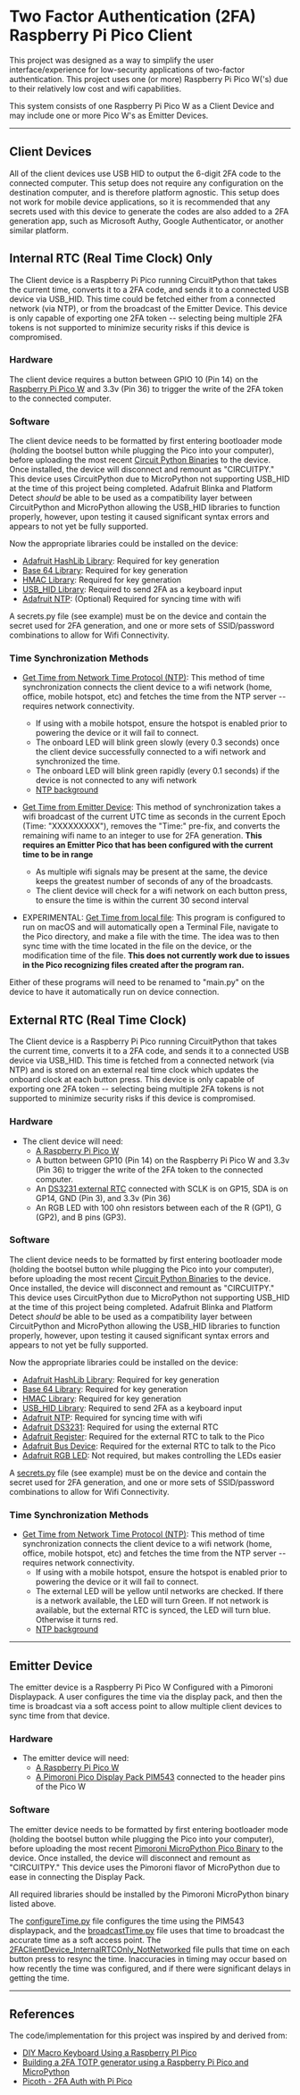 # Two Factor Authentication (2FA) Raspberry Pi Pico Client

This project was designed as a way to simplify the user interface/experience for low-security applications of two-factor authentication. This project uses one (or more) Raspberry Pi Pico W('s) due to their relatively low cost and wifi capabilities.

This system consists of one Raspberry Pi Pico W as a Client Device and may include one or more Pico W's as Emitter Devices.

---

## Client Devices

All of the client devices use USB HID to output the 6-digit 2FA code to the connected computer. This setup does not require any configuration on the destination computer, and is therefore platform agnostic. This setup does not work for mobile device applications, so it is recommended that any secrets used with this device to generate the codes are also added to a 2FA generation app, such as Microsoft Authy, Google Authenticator, or another similar platform.

## Internal RTC (Real Time Clock) Only

The Client device is a Raspberry Pi Pico running CircuitPython that takes the current time, converts it to a 2FA code, and sends it to a connected USB device via USB_HID. This time could be fetched either from a connected network (via NTP), or from the broadcast of the Emitter Device. This device is only capable of exporting one 2FA token -- selecting being multiple 2FA tokens is not supported to minimize security risks if this device is compromised.

### Hardware

The client device requires a button between GPIO 10 (Pin 14) on the [Raspberry Pi Pico W](https://www.raspberrypi.com/documentation/microcontrollers/raspberry-pi-pico.html) and 3.3v (Pin 36) to trigger the write of the 2FA token to the connected computer.

### Software

The client device needs to be formatted by first entering bootloader mode (holding the bootsel button while plugging the Pico into your computer), before uploading the most recent [Circuit Python Binaries](https://circuitpython.org/board/raspberry_pi_pico/) to the device. Once installed, the device will disconnect and remount as "CIRCUITPY." This device uses CircuitPython due to MicroPython not supporting USB_HID at the time of this project being completed. Adafruit Blinka and Platform Detect *should* be able to be used as a compatibility layer between CircuitPython and MicroPython allowing the USB_HID libraries to function properly, however, upon testing it caused significant syntax errors and appears to not yet be fully supported.

Now the appropriate libraries could be installed on the device:

- [Adafruit HashLib Library](https://github.com/adafruit/Adafruit_CircuitPython_hashlib): Required for key generation
- [Base 64 Library](https://github.com/python/cpython/blob/3.11/Lib/base64.py): Required for key generation
- [HMAC Library](https://github.com/micropython/micropython-lib/blob/master/python-stdlib/hmac/hmac.py): Required for key generation
- [USB_HID Library](https://github.com/adafruit/Adafruit_CircuitPython_HID): Required to send 2FA as a keyboard input
- [Adafruit NTP](https://github.com/adafruit/Adafruit_CircuitPython_NTP): (Optional) Required for syncing time with wifi

A secrets.py file (see example) must be on the device and contain the secret used for 2FA generation, and one or more sets of SSID/password combinations to allow for Wifi Connectivity.

### Time Synchronization Methods

- [Get Time from Network Time Protocol (NTP)](ClientDevice/2FAClientDevice_InternalRTCOnly_Networked.py): This method of time synchronization connects the client device to a wifi network (home, office, mobile hotspot, etc) and fetches the time from the NTP server -- requires network connectivity.
  - If using with a mobile hotspot, ensure the hotspot is enabled prior to powering the device or it will fail to connect.
  - The onboard LED will blink green slowly (every 0.3 seconds) once the client device successfully connected to a wifi network and synchronized the time.
  - The onboard LED will blink green rapidly (every 0.1 seconds) if the device is not connected to any wifi network
  - [NTP background](https://en.wikipedia.org/wiki/Network_Time_Protocol)

- [Get Time from Emitter Device](ClientDevice/2FAClientDevice_InternalRTCOnly_NotNetworked.py): This method of synchronization takes a wifi broadcast of the current UTC time as seconds in the current Epoch (Time: "XXXXXXXXX"), removes the "Time:" pre-fix, and converts the remaining wifi name to an integer to use for 2FA generation. **This requires an Emitter Pico that has been configured with the current time to be in range**
  - As multiple wifi signals may be present at the same, the device keeps the greatest number of seconds of any of the broadcasts.
  - The client device will check for a wifi network on each button press, to ensure the time is within the current 30 second interval

- EXPERIMENTAL: [Get Time from local file](ClientDevice/2FAClientDevice_InternalRTCOnly_CreateFileWithTime.py): This program is configured to run on macOS and will automatically open a Terminal File, navigate to the Pico directory, and make a file with the time. The idea was to then sync time with the time located in the file on the device, or the modification time of the file. **This does not currently work due to issues in the Pico recognizing files created after the program ran.**

Either of these programs will need to be renamed to "main.py" on the device to have it automatically run on device connection.

## External RTC (Real Time Clock)

The Client device is a Raspberry Pi Pico running CircuitPython that takes the current time, converts it to a 2FA code, and sends it to a connected USB device via USB_HID. This time is fetched from a connected network (via NTP) and is stored on an external real time clock which updates the onboard clock at each button press. This device is only capable of exporting one 2FA token -- selecting being multiple 2FA tokens is not supported to minimize security risks if this device is compromised.

### Hardware

- The client device will need:
  - [A Raspberry Pi Pico W](https://www.raspberrypi.com/documentation/microcontrollers/raspberry-pi-pico.html)
  - A button between GP10 (Pin 14) on the Raspberry Pi Pico W and 3.3v (Pin 36) to trigger the write of the 2FA token to the connected computer.
  - An [DS3231 external RTC](https://www.amazon.com/DS3231-AT24C32-Module-Memory-Replace/dp/B09LLMYBM1/ref=cm_cr_arp_d_product_top?ie=UTF8) connected with SCLK is on GP15, SDA is on GP14, GND (Pin 3), and 3.3v (Pin 36)
  - An RGB LED with 100 ohn resistors between each of the R (GP1), G (GP2), and B pins (GP3).

### Software

The client device needs to be formatted by first entering bootloader mode (holding the bootsel button while plugging the Pico into your computer), before uploading the most recent [Circuit Python Binaries](https://circuitpython.org/board/raspberry_pi_pico/) to the device. Once installed, the device will disconnect and remount as "CIRCUITPY." This device uses CircuitPython due to MicroPython not supporting USB_HID at the time of this project being completed. Adafruit Blinka and Platform Detect *should* be able to be used as a compatibility layer between CircuitPython and MicroPython allowing the USB_HID libraries to function properly, however, upon testing it caused significant syntax errors and appears to not yet be fully supported.

Now the appropriate libraries could be installed on the device:

- [Adafruit HashLib Library](https://github.com/adafruit/Adafruit_CircuitPython_hashlib): Required for key generation
- [Base 64 Library](https://github.com/python/cpython/blob/3.11/Lib/base64.py): Required for key generation
- [HMAC Library](https://github.com/micropython/micropython-lib/blob/master/python-stdlib/hmac/hmac.py): Required for key generation
- [USB_HID Library](https://github.com/adafruit/Adafruit_CircuitPython_HID): Required to send 2FA as a keyboard input
- [Adafruit NTP](https://github.com/adafruit/Adafruit_CircuitPython_NTP): Required for syncing time with wifi
- [Adafruit DS3231](https://github.com/adafruit/Adafruit_CircuitPython_DS3231/releases/tag/2.4.17): Required for using the external RTC
- [Adafruit Register](https://github.com/adafruit/Adafruit_CircuitPython_Register/releases/tag/1.9.15): Required for the external RTC to talk to the Pico
- [Adafruit Bus Device](https://github.com/adafruit/Adafruit_CircuitPython_BusDevice/releases/tag/5.2.4): Required for the external RTC to talk to the Pico
- [Adafruit RGB LED](https://github.com/adafruit/Adafruit_CircuitPython_RGBLED): Not required, but makes controlling the LEDs easier

A [secrets.py](ClientDevice/secrets.py) file (see example) must be on the device and contain the secret used for 2FA generation, and one or more sets of SSID/password combinations to allow for Wifi Connectivity.

### Time Synchronization Methods

- [Get Time from Network Time Protocol (NTP)](ClientDevice/2FAClientDevice_ExternalRTC_Networked.py): This method of time synchronization connects the client device to a wifi network (home, office, mobile hotspot, etc) and fetches the time from the NTP server -- requires network connectivity.
  - If using with a mobile hotspot, ensure the hotspot is enabled prior to powering the device or it will fail to connect.
  - The external LED will be yellow until networks are checked. If there is a network available, the LED will turn Green. If not network is available, but the external RTC is synced, the LED will turn blue. Otherwise it turns red.
  - [NTP background](https://en.wikipedia.org/wiki/Network_Time_Protocol)

---

## Emitter Device

The emitter device is a Raspberry Pi Pico W Configured with a Pimoroni Displaypack. A user configures the time via the display pack, and then the time is broadcast via a soft access point to allow multiple client devices to sync time from that device.

### Hardware

- The emitter device will need:
  - [A Raspberry Pi Pico W](https://www.raspberrypi.com/documentation/microcontrollers/raspberry-pi-pico.html)
  - [A Pimoroni Pico Display Pack PIM543](https://shop.pimoroni.com/en-us/products/pico-display-pack) connected to the header pins of the Pico W

### Software

The emitter device needs to be formatted by first entering bootloader mode (holding the bootsel button while plugging the Pico into your computer), before uploading the most recent [Pimoroni MicroPython Pico Binary](https://github.com/pimoroni/pimoroni-pico/releases) to the device. Once installed, the device will disconnect and remount as "CIRCUITPY." This device uses the Pimoroni flavor of MicroPython due to ease in connecting the Display Pack.

All required libraries should be installed by the Pimoroni MicroPython binary listed above.

The [configureTime.py](EmitterDevice/configureTime.py) file configures the time using the PIM543 displaypack, and the [broadcastTime.py](EmitterDevice/broadcastTime.py) file uses that time to broadcast the accurate time as a soft access point. The [2FAClientDevice_InternalRTCOnly_NotNetworked](ClientDevice/2FAClientDevice_InternalRTCOnly_NotNetworked.py) file pulls that time on each button press to resync the time. Inaccuracies in timing may occur based on how recently the time was configured, and if there were significant delays in getting the time.

---

## References

The code/implementation for this project was inspired by and derived from:

- [DIY Macro Keyboard Using a Raspberry PI Pico](https://www.instructables.com/DIY-Macro-Keyboard-Using-a-Raspberry-PI-Pico/)
- [Building a 2FA TOTP generator using a Raspberry Pi Pico and MicroPython](https://eddmann.com/posts/building-a-2fa-totp-generator-using-a-raspberry-pi-pico-and-micropython/)
- [Picoth - 2FA Auth with Pi Pico](https://hackaday.io/project/177593-picoth-2fa-auth-with-pi-pico)
